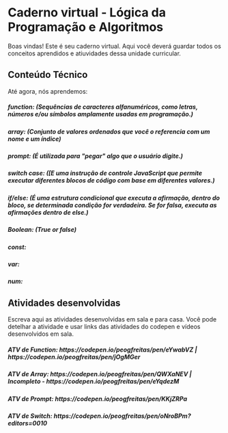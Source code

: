 # Caderno virtual - Lógica da Programação e Algoritmos
Boas vindas! Este é seu caderno virtual. Aqui você deverá guardar todos os conceitos aprendidos e atiuvidades dessa unidade curricular. 


## Conteúdo Técnico
Até agora, nós aprendemos: 
<h5>function: (Sequências de caracteres alfanuméricos, como letras, números e/ou símbolos amplamente usadas em programação.)<h5> 
<h5>array: (Conjunto de valores ordenados que você o referencia com um nome e um índice)<h5>
<h5>prompt: (É utilizada para "pegar" algo que o usuário digite.)<h5>
<h5>switch case: ([E uma instrução de controle JavaScript que permite executar diferentes blocos de código com base em diferentes valores.)<h5>
<h5>if/else: (É uma estrutura condicional que executa a afirmação, dentro do bloco, se determinada condição for verdadeira. Se for falsa, executa as afirmações dentro de else.)<h5>
<h5>Boolean: (True or false)<h5>
<h5>const: <h5>
<h5>var: <h5>
<h5>num: <h5>


## Atividades desenvolvidas
Escreva aqui as atividades desenvolvidas em sala e para casa. Você pode detelhar a atividade e usar links das atividades do codepen e vídeos desenvolvidos em sala. 
<h5>ATV de Function: https://codepen.io/peogfreitas/pen/eYwabVZ | https://codepen.io/peogfreitas/pen/jOgMGer<h5>
<h5>ATV de Array: https://codepen.io/peogfreitas/pen/QWXaNEV | Incompleto - https://codepen.io/peogfreitas/pen/eYqdezM<h5>
<h5>ATV de Prompt: https://codepen.io/peogfreitas/pen/KKjZRPa<h5>
<h5>ATV de Switch: https://codepen.io/peogfreitas/pen/oNroBPm?editors=0010<h3>

